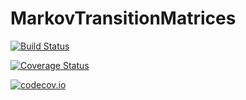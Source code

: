 # MarkovTransitionMatrices

[![Build Status](https://travis-ci.org/magerton/MarkovTransitionMatrices.jl.svg?branch=master)](https://travis-ci.org/magerton/MarkovTransitionMatrices.jl)

[![Coverage Status](https://coveralls.io/repos/magerton/MarkovTransitionMatrices.jl/badge.svg?branch=master&service=github)](https://coveralls.io/github/magerton/MarkovTransitionMatrices.jl?branch=master)

[![codecov.io](http://codecov.io/github/magerton/MarkovTransitionMatrices.jl/coverage.svg?branch=master)](http://codecov.io/github/magerton/MarkovTransitionMatrices.jl?branch=master)
